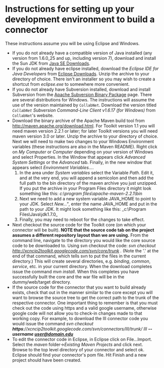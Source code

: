 # Instructions for setting up your development environment to build a connector #
These instructions assume you will be using Eclipse and Windows.
  * If you do not already have a compatible version of Java installed (any version from 1.6.0\_25 and up, including version 7), download and install the Sun JDK from [Java SE Downloads](http://www.oracle.com/technetwork/java/javase/downloads/index.html).
  * If you do not already have eclipse installed, download the _Eclipse IDE for Java Developers_ from [Eclipse Downloads](http://www.eclipse.org/downloads/).  Unzip the archive to your directory of choice.  There isn't an installer so you may wish to create a shortcut from _eclipse.exe_ to somewhere more convenient.
  * If you do not already have Subversion installed, download and install Subversion from the [Apache Subversion Binary Package](http://subversion.apache.org/packages.html) page.  There are several distributions for Windows.  The instructions will assume the use of the version maintained by `CollabNet`.  Download the version titled _`CollabNet` Subversion Command-Line Client v1.6.17 (for Windows)_ from `CollabNet`'s website.
  * Download the binary archive of the Apache Maven build tool from http://maven.apache.org/download.html. For Toolkit version 1.1 you will need maven version 2.2.1 or later; for later Toolkit versions you will need maven version 3.0 or later. Unzip the archive to your directory of choice. Next we will need to make two changes to your Windows Environment variables (these instructions are also in the Maven README).  Right click on _My Computer_ or _Computer_ depending on your version of Windows and select Properties.  In the Window that appears click _Advanced System Settings_ or the _Advanced_ tab.  Finally, in the new window that appears select _Environment Variables..._.
    1. In the area under _System variables_ select the Variable _Path_.  Edit it, and at the very end, you will append a semicolon and then add the full path to the bin directory of the maven archive you just unzipped.  If you put the archive in your Program Files directory it might look something like this: _c:\program files\apache-maven-2.2.1\bin_
    1. Next we need to add a new system variable JAVA\_HOME to point to your JDK.  Select _New..."_, enter the name JAVA\_HOME and put in the path to your JDK. It might look something like this:  _c:\Program Files\Java\jdk1.7.0\_
    1. Finally, you may need to reboot for the changes to take effect.
  * Next checkout the source code for the Toolkit core (on which your connector will be built).  **NOTE that the source code tab on the project assumes a different repository layout than we are using.** From the command line, navigate to the directory you would like the core source code to be downloaded to.  Using svn checkout the code:  _svn checkout http://xcncip2toolkit.googlecode.com/svn/core/trunk ._ (Note the '.' at the end of that command, which tells svn to put the files in the current directory.) This will create several directories, e.g. _binding_, _common_, _service_, etc. in your current directory.  When the download completes issue the command _mvn install_.  When this completes you have successfully built the core and the war file will be in the dummy/web/target directory.
  * If the source code for the connector that you want to build already exists, check that out in the manner similar to the core except you will want to browse the source tree to get the correct path to the trunk of the respective connector.  One important thing to remember is that you must check out the code using https and a valid google username, otherwise google code will not allow you to check-in changes made to that working copy.  For example, to download the III connector code you would issue the command _svn checkout **https**://xcncip2toolkit.googlecode.com/svn/connectors/III/trunk/ III **--username user@domain.edu**_
  * To edit the connector code in Eclipse, in Eclipse click on File...Import.  Select the _maven_ folder->_Existing Maven Projects_ and click next.  Browse to the top level directory of your connector and select ok.  Eclipse should find your connector's pom file.  Hit Finish and a new project should have been created.